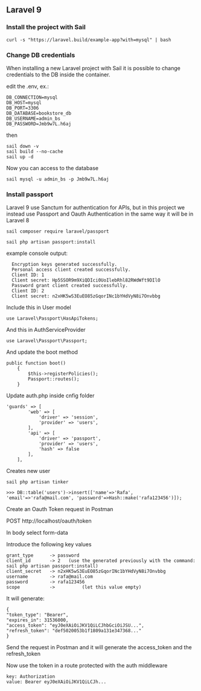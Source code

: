 ## Laravel 9

### Install the project with Sail

```
curl -s "https://laravel.build/example-app?with=mysql" | bash
```

### Change DB credentials

When installing a new Laravel project with Sail it is possible to change
credentials to the DB inside the container.

edit the .env, ex.:

```
DB_CONNECTION=mysql
DB_HOST=mysql
DB_PORT=3306
DB_DATABASE=bookstore_db
DB_USERNAME=admin_bs
DB_PASSWORD=Jmb9w7L.h6aj
```

then

```
sail down -v
sail build --no-cache
sail up -d
```

Now you can access to the database

```
sail mysql -u admin_bs -p Jmb9w7L.h6aj
```

### Install passport

Laravel 9 use Sanctum for authentication for APIs, but in this project we instead use Passport and Oauth Authentication 
in the same way it will be in Laravel 8

```
sail composer require laravel/passport

sail php artisan passport:install
```

example console output:
```
  Encryption keys generated successfully.
  Personal access client created successfully.
  Client ID: 1
  Client secret: Hp5SSOR9m9XiQDIci0UoIlebRhl82RWdWft9DIlO
  Password grant client created successfully.
  Client ID: 2
  Client secret: n2xHK5wS3EuEO85zGqorINc1bYHdVyN8i7Onvbbg
```

Include this in User model

```
use Laravel\Passport\HasApiTokens;
```

And this in AuthServiceProvider
```
use Laravel\Passport\Passport;
```

And update the boot method

```
public function boot()
    {
        $this->registerPolicies();
        Passport::routes();
    }
```

Update auth.php inside cnfig folder

```
'guards' => [
        'web' => [
            'driver' => 'session',
            'provider' => 'users',
        ],
        'api' => [
            'driver' => 'passport',
            'provider' => 'users',
            'hash' => false
        ],
    ],
```

Creates new user

```
sail php artisan tinker

>>> DB::table('users')->insert(['name'=>'Rafa', 'email'=>'rafa@mail.com', 'password'=>Hash::make('rafa123456')]);
```

Create an Oauth Token request in Postman

POST http://localhost/oauth/token

In body select form-data

Introduce the following key values

    grant_type      -> password
    client_id       -> 2   (use the generated previously with the command: sail php artisan passport:install)
    client_secret   -> n2xHK5wS3EuEO85zGqorINc1bYHdVyN8i7Onvbbg
    username        -> rafa@mail.com
    password        -> rafa123456
    scope           ->          (let this value empty)

It will generate:

```
{
"token_type": "Bearer",
"expires_in": 31536000,
"access_token": "eyJ0eXAiOiJKV1QiLCJhbGciOiJSU...",
"refresh_token": "def5020053b1f1809a131e347368..."
}
```

Send the request in Postman and it will generate the access_token and the refresh_token

Now use the token in a route protected with the auth middleware
```
key: Authorization
value: Bearer eyJ0eXAiOiJKV1QiLCJh...
```
